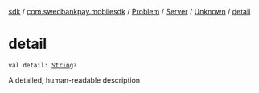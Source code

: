 [sdk](../../../../index.md) / [com.swedbankpay.mobilesdk](../../../index.md) / [Problem](../../index.md) / [Server](../index.md) / [Unknown](index.md) / [detail](./detail.md)

# detail

`val detail: `[`String`](https://kotlinlang.org/api/latest/jvm/stdlib/kotlin/-string/index.html)`?`

A detailed, human-readable description

